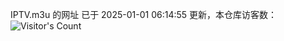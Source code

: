 IPTV.m3u 的网址 已于 2025-01-01 06:14:55 更新，本仓库访客数：![Visitor's Count](https://profile-counter.glitch.me/hero1898_tv/count.svg)
